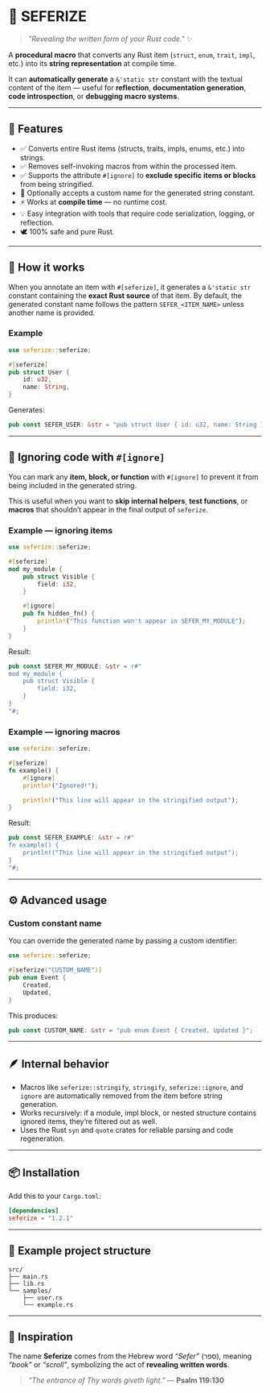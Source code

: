 
# 📜 SEFERIZE

> *"Revealing the written form of your Rust code."* ✨

A **procedural macro** that converts any Rust item (`struct`, `enum`, `trait`, `impl`, etc.) into its **string representation** at compile time.

It can **automatically generate** a `&'static str` constant with the textual content of the item — useful for **reflection**, **documentation generation**, **code introspection**, or **debugging macro systems**.

---

## 🧩 Features

* ✅ Converts entire Rust items (structs, traits, impls, enums, etc.) into strings.
* ✅ Removes self-invoking macros from within the processed item.
* ✅ Supports the attribute `#[ignore]` to **exclude specific items or blocks** from being stringified.
* 🧱 Optionally accepts a custom name for the generated string constant.
* ⚡ Works at **compile time** — no runtime cost.
* 💡 Easy integration with tools that require code serialization, logging, or reflection.
* 🕊️ 100% safe and pure Rust.

---

## 🧠 How it works

When you annotate an item with `#[seferize]`, it generates a `&'static str` constant containing the **exact Rust source** of that item.
By default, the generated constant name follows the pattern `SEFER_<ITEM_NAME>` unless another name is provided.

### Example

```rust
use seferize::seferize;

#[seferize]
pub struct User {
    id: u32,
    name: String,
}
```

Generates:

```rust
pub const SEFER_USER: &str = "pub struct User { id: u32, name: String }";
```

---

## 🚫 Ignoring code with `#[ignore]`

You can mark any **item, block, or function** with `#[ignore]` to prevent it from being included in the generated string.

This is useful when you want to **skip internal helpers**, **test functions**, or **macros** that shouldn’t appear in the final output of `seferize`.

### Example — ignoring items

```rust
use seferize::seferize;

#[seferize]
mod my_module {
    pub struct Visible {
        field: i32,
    }

    #[ignore]
    pub fn hidden_fn() {
        println!("This function won't appear in SEFER_MY_MODULE");
    }
}
```

Result:

```rust
pub const SEFER_MY_MODULE: &str = r#"
mod my_module {
    pub struct Visible {
        field: i32,
    }
}
"#;
```

### Example — ignoring macros

```rust
use seferize::seferize;

#[seferize]
fn example() {
    #[ignore]
    println!("Ignored!");

    println!("This line will appear in the stringified output");
}
```

Result:

```rust
pub const SEFER_EXAMPLE: &str = r#"
fn example() {
    println!("This line will appear in the stringified output");
}
"#;
```

---

## ⚙️ Advanced usage

### Custom constant name

You can override the generated name by passing a custom identifier:

```rust
use seferize::seferize;

#[seferize("CUSTOM_NAME")]
pub enum Event {
    Created,
    Updated,
}
```

This produces:

```rust
pub const CUSTOM_NAME: &str = "pub enum Event { Created, Updated }";
```

---

## 🪶 Internal behavior

* Macros like `seferize::stringify`, `stringify`, `seferize::ignore`, and `ignore` are automatically removed from the item before string generation.
* Works recursively: if a module, impl block, or nested structure contains ignored items, they’re filtered out as well.
* Uses the Rust `syn` and `quote` crates for reliable parsing and code regeneration.

---

## 📦 Installation

Add this to your `Cargo.toml`:

```toml
[dependencies]
seferize = "1.2.1"
```

---

## 📖 Example project structure

```
src/
├── main.rs
├── lib.rs
└── samples/
    ├── user.rs
    └── example.rs
```

---

## 🙌 Inspiration

The name **Seferize** comes from the Hebrew word *“Sefer”* (ספר), meaning *“book”* or *“scroll”*, symbolizing the act of **revealing written words**.

> *“The entrance of Thy words giveth light.”* — **Psalm 119:130**
